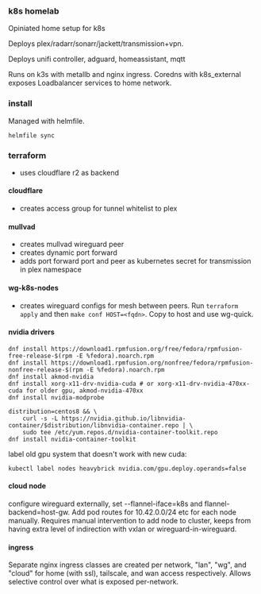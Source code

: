 ### k8s homelab

Opiniated home setup for k8s

Deploys plex/radarr/sonarr/jackett/transmission+vpn.

Deploys unifi controller, adguard, homeassistant, mqtt

Runs on k3s with metallb and nginx ingress. Coredns with k8s_external exposes
Loadbalancer services to home network.

### install

Managed with helmfile.

`helmfile sync`

### terraform

* uses cloudflare r2 as backend

#### cloudflare

* creates access group for tunnel whitelist to plex

#### mullvad

* creates mullvad wireguard peer
* creates dynamic port forward
* adds port forward port and peer as kubernetes secret for transmission in plex
  namespace

#### wg-k8s-nodes

* creates wireguard configs for mesh between peers.
Run `terraform apply` and then `make conf HOST=<fqdn>`. Copy to host and use
wg-quick.

#### nvidia drivers

```
dnf install https://download1.rpmfusion.org/free/fedora/rpmfusion-free-release-$(rpm -E %fedora).noarch.rpm
dnf install https://download1.rpmfusion.org/nonfree/fedora/rpmfusion-nonfree-release-$(rpm -E %fedora).noarch.rpm
dnf install akmod-nvidia
dnf install xorg-x11-drv-nvidia-cuda # or xorg-x11-drv-nvidia-470xx-cuda for older gpu, akmod-nvidia-470xx
dnf install nvidia-modprobe

distribution=centos8 && \
    curl -s -L https://nvidia.github.io/libnvidia-container/$distribution/libnvidia-container.repo | \
    sudo tee /etc/yum.repos.d/nvidia-container-toolkit.repo
dnf install nvidia-container-toolkit
```

label old gpu system that doesn't work with new cuda:

```
kubectl label nodes heavybrick nvidia.com/gpu.deploy.operands=false
```

#### cloud node

configure wireguard externally, set --flannel-iface=k8s and
flannel-backend=host-gw. Add pod routes for 10.42.0.0/24 etc for each node
manually. Requires manual intervention to add node to cluster, keeps from
having extra level of indirection with vxlan or wireguard-in-wireguard.

#### ingress

Separate nginx ingress classes are created per network, "lan", "wg", and
"cloud" for home (with ssl), tailscale, and wan access respectively. Allows
selective control over what is exposed per-network.
